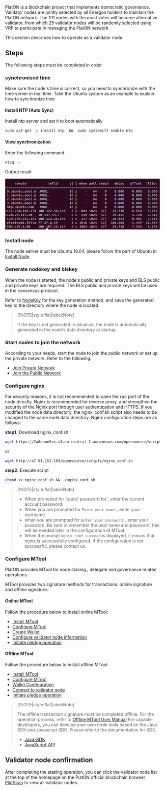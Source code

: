 
PlatON is a blockchain project that implements democratic governance. Validator nodes are jointly selected by all Energon holders to maintain the PlatON network. The 101 nodes with the most votes will become alternative validator, from which 25 validator nodes will be randomly selected using VRF to participate in managing the PlatON network.

 
This section describes how to operate as a validator node.

## Steps

The following steps must be completed in order

### synchronised time

Make sure the node's time is correct, so you need to synchronize with the time server in real time. Take the Ubuntu system as an example to explain how to synchronize time


#### Install NTP (Auto Sync)


Install ntp server and set it to boot automatically

```bash
sudo apt-get -y install ntp  &&  sudo systemctl enable ntp
```


#### View synchronization

Enter the following command 

```bash
ntpq -p
```

Output result

![ntpq返回](ntpq.assets/ntpq.png)
 
 
  

### Install node

The node server must be Ubuntu 18.04, please follow the part of Ubuntu in [Install Node](/en-us/Node/_[English]-Install-Node.md).


### Generate nodekey and blskey

When the node is started, the node's public and private keys and BLS public and private keys are required. The BLS public and private keys will be used in the consensus protocol.

Refer to [NodeKey](/en-us/Node/_[English]-WalletFile-and-KeyPair.md#Node-key) for the key generation method, and save the generated key to the directory where the node is located.

 
> [!NOTE|style:flat|label:Note]
>
> If the key is not generated in advance, the node is automatically generated in the node's data directory at startup.


### Start nodes to join the network

According to your needs, start the node to join the public network or set up the private network. Refer to the following:

- [Join Private Network](/en-us/Network/[English]-SettingUp-Private-Chain.md)
- [Join the Public Network](/en-us/Network/[English]-Mainnet-and-Testnet.md)


### Configure nginx


For security reasons, it is not recommended to open the rpc port of the node directly. Nginx is recommended for reverse proxy, and strengthen the security of the Nginx port through user authentication and HTTPS. If you modified the node data directory, the nginx_conf.sh script also needs to be changed to the same node data directory. Nginx configuration steps are as follows:


**step1.** Download nginx_conf.sh

 
``` bash
wget https://7w6qnuo9se.s3.eu-central-1.amazonaws.com/opensource/scripts/nginx_conf.sh
```

or

``` bash
wget http://47.91.153.183/opensource/scripts/nginx_conf.sh
```

**step2.** Execute script

``` bash
chmod +x nginx_conf.sh && ./nginx_conf.sh
```


> [!NOTE|style:flat|label:Note]
>
> - When prompted for [sudo] password for`, enter the current account password.
> - When you are prompted for `Enter your name:`, enter your username.
> - when you are prompted for `Enter your password:`, enter your password. Be sure to remember the user name and password, this will be needed later in the configuration of MTool.
> - When the prompt `ngnix conf succeed` is displayed, it means that nginx is successfully configured. If the configuration is not successful, please contact us.



### Configure MTool

PlatON provides MTool for node staking , delegate and governance related operations.

MTool provides two signature methods for transactions: online signature and offline signature.

#### Online MTool

  Follow the procedure below to install online MTool:
- [Install MTool](/en-us/Tool/[English]-Online-MTool-user-manual.md#Install-Online-MTool)
- [Configure MTool](/en-us/Tool/[English]-Online-MTool-user-manual.md#Configure-Online-MTool)
- [Create Wallet](/en-us/Tool/[English]-Online-MTool-user-manual.md#Create-Wallet)
- [Configure validator node information](/en-us/Tool/[English]-Online-MTool-user-manual.md#Configure-verification-node-information)
- [Initiate pledge operation](/en-us/Tool/[English]-Online-MTool-user-manual.md#Initiate-a-pledge-operation)

#### Offline MTool

  Follow the procedure below to install offline MTool:
- [Install MTool](/en-us/Tool/[English]-Offline-MTool-user-manual.md#Install-MTool)
- [Configure MTool](/en-us/Tool/[English]-Offline-MTool-user-manual.md#Configuration)
- [Wallet Configuration](/en-us/Tool/[English]-Offline-MTool-user-manual.md#Wallet-configuration)
- [Connect to validator node](/en-us/Tool/[English]-Offline-MTool-user-manual.md#Connect-to-validation-node)
- [Initiate pledge operation](/en-us/Tool/[English]-Offline-MTool-user-manual.md#Initiate-a-pledge-operation)


> [!NOTE|style:flat|label:Note]
>
> The offline transaction signature must be completed offline. For the operation process, refer to [Offline MTool User Manual](/en-us/Tool/[English]-Offline-MTool-user-manual.md#Basic-operation-flow)
> For capable developers, you can develop your own node tools based on the Java SDK and Javascript SDK. Please refer to the documentation for SDK.
> - [Java-SDK](en-us/Development/[English]-Java-SDK.md)
> - [JavaScript-API](en-us/Development/[English]-JS-SDK.md)


## Validator node confirmation


After completing the staking operation, you can click the validator node list at the top of the homepage on the PlatON official blockchain browser [PlatScan](https://platscan.test.platon.network) to view all validator nodes.









